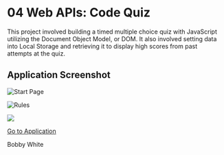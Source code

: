 # 04 Web APIs: Code Quiz

This project involved building a timed multiple choice quiz with JavaScript utilizing the Document Object Model, or DOM. It also involved setting data into Local Storage and retrieving it to display high scores from past attempts at the quiz.

## Application Screenshot

![Start Page](https://raw.github.com/rwaynewhite15/rwhite-challenge-4/main/assets/Start.png)

![Rules](https://raw.github.com/rwaynewhite15/rwhite-challenge-4/main/assets/Rules.png)

![](https://raw.github.com/rwaynewhite15/rwhite-challenge-4/main/assets/Start.png)



[Go to Application](https://rwaynewhite15.github.io/rwhite-challenge-4/)

Bobby White
